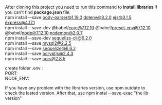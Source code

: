 After cloning this project you need to run this command to <b>install libraries </b> if you can't find <b>package.json</b> file:<br>
npm install --save body-parser@1.19.0 dotenv@8.2.0 ejs@3.1.5 express@4.17.1<br>
npm install --save-dev @babel/core@7.12.10 @babel/preset-env@7.12.10 @babel/node@7.12.10 nodemon@2.0.7<br>
npm install --save-dev sequelize-cli@6.2.0<br>
npm install --save mysql2@2.2.5<br>
npm install --save sequelize@6.6.2<br>
npm install --save bcryptjs@2.4.3<br>
npm install --save cors@2.8.5

create folder .env :<br>
PORT: <br>
NODE_ENV:

If you have any problem with the libraries version, use npm outdate to check the lasted version. After that, use npm instal --save-exac "the lib version"


